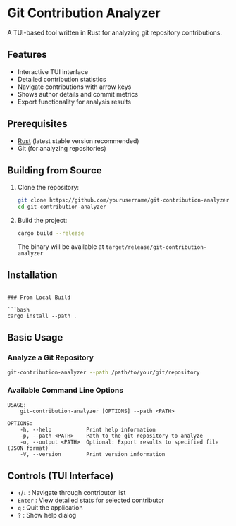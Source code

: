 # Git Contribution Analyzer

A TUI-based tool written in Rust for analyzing git repository contributions.

## Features

- Interactive TUI interface
- Detailed contribution statistics
- Navigate contributions with arrow keys
- Shows author details and commit metrics
- Export functionality for analysis results

## Prerequisites

- [Rust](https://www.rust-lang.org/tools/install) (latest stable version recommended)
- Git (for analyzing repositories)

## Building from Source

1. Clone the repository:

   ```bash
   git clone https://github.com/yourusername/git-contribution-analyzer.git
   cd git-contribution-analyzer
   ```

2. Build the project:

   ```bash
   cargo build --release
   ```

   The binary will be available at `target/release/git-contribution-analyzer`

## Installation

<!-- ### From Crates.io (when published)

```bash
cargo install git-contribution-analyzer -->

````

### From Local Build

```bash
cargo install --path .
````

## Basic Usage

### Analyze a Git Repository

```bash
git-contribution-analyzer --path /path/to/your/git/repository
```

### Available Command Line Options

```
USAGE:
    git-contribution-analyzer [OPTIONS] --path <PATH>

OPTIONS:
    -h, --help           Print help information
    -p, --path <PATH>    Path to the git repository to analyze
    -o, --output <PATH>  Optional: Export results to specified file (JSON format)
    -V, --version        Print version information
```

## Controls (TUI Interface)

- `↑`/`↓` : Navigate through contributor list
- `Enter` : View detailed stats for selected contributor
- `q` : Quit the application
- `?` : Show help dialog
